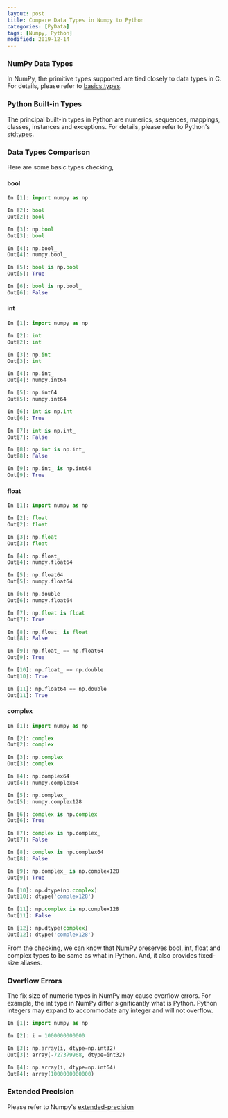 ```yaml
---
layout: post
title: Compare Data Types in Numpy to Python
categories: [PyData]
tags: [Numpy, Python]
modified: 2019-12-14
---
```


### NumPy Data Types
In NumPy, the primitive types supported are tied closely to data types in C. 
For details, please refer to [basics.types](https://numpy.org/devdocs/user/basics.types.html).

### Python Built-in Types
The principal built-in types in Python are numerics, sequences, mappings, classes, 
instances and exceptions. For details, please refer to Python's 
[stdtypes](https://docs.python.org/3/library/stdtypes.html).

### Data Types Comparison
Here are some basic types checking,

#### bool

```python
In [1]: import numpy as np                                                                                                

In [2]: bool                                                                                                              
Out[2]: bool

In [3]: np.bool                                                                                                           
Out[3]: bool

In [4]: np.bool_                                                                                                          
Out[4]: numpy.bool_

In [5]: bool is np.bool                                                                                                   
Out[5]: True

In [6]: bool is np.bool_                                                                                                  
Out[6]: False
```

#### int

```python
In [1]: import numpy as np                                                                                                

In [2]: int                                                                                                               
Out[2]: int

In [3]: np.int                                                                                                            
Out[3]: int

In [4]: np.int_                                                                                                           
Out[4]: numpy.int64

In [5]: np.int64                                                                                                          
Out[5]: numpy.int64

In [6]: int is np.int                                                                                                     
Out[6]: True

In [7]: int is np.int_                                                                                                    
Out[7]: False

In [8]: np.int is np.int_                                                                                                 
Out[8]: False

In [9]: np.int_ is np.int64                                                                                               
Out[9]: True
```

#### float

```python
In [1]: import numpy as np                                                                                                

In [2]: float                                                                                                             
Out[2]: float

In [3]: np.float                                                                                                          
Out[3]: float

In [4]: np.float_                                                                                                         
Out[4]: numpy.float64

In [5]: np.float64                                                                                                        
Out[5]: numpy.float64

In [6]: np.double                                                                                                         
Out[6]: numpy.float64

In [7]: np.float is float                                                                                                 
Out[7]: True

In [8]: np.float_ is float                                                                                                
Out[8]: False

In [9]: np.float_ == np.float64                                                                                           
Out[9]: True

In [10]: np.float_ == np.double                                                                                           
Out[10]: True

In [11]: np.float64 == np.double                                                                                          
Out[11]: True
```

#### complex

```python
In [1]: import numpy as np                                                                                                

In [2]: complex                                                                                                           
Out[2]: complex

In [3]: np.complex                                                                                                        
Out[3]: complex

In [4]: np.complex64                                                                                                      
Out[4]: numpy.complex64

In [5]: np.complex_                                                                                                       
Out[5]: numpy.complex128

In [6]: complex is np.complex                                                                                             
Out[6]: True

In [7]: complex is np.complex_                                                                                            
Out[7]: False

In [8]: complex is np.complex64                                                                                           
Out[8]: False

In [9]: np.complex_ is np.complex128                                                                                      
Out[9]: True

In [10]: np.dtype(np.complex)                                                                                             
Out[10]: dtype('complex128')

In [11]: np.complex is np.complex128                                                                                      
Out[11]: False

In [12]: np.dtype(complex)                                                                                                
Out[12]: dtype('complex128')
```

From the checking, we can know that NumPy preserves bool, int, float and complex types 
to be same as what in Python. And, it also provides fixed-size aliases.

### Overflow Errors
The fix size of numeric types in NumPy may cause overflow errors. For example, 
the int type in NumPy differ significantly what is Python. 
Python integers may expand to accommodate any integer and will not overflow.

```python
In [1]: import numpy as np                                                                                                

In [2]: i = 1000000000000                                                                                                 

In [3]: np.array(i, dtype=np.int32)                                                                                       
Out[3]: array(-727379968, dtype=int32)

In [4]: np.array(i, dtype=np.int64)                                                                                       
Out[4]: array(1000000000000)
```

### Extended Precision
Please refer to Numpy's [extended-precision](https://numpy.org/devdocs/user/basics.types.html#extended-precision)